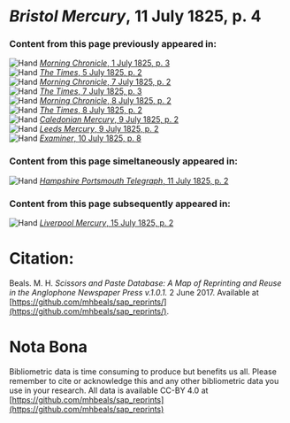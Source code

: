 # *Bristol Mercury*, 11 July 1825, p. 4  
  
### Content from this page previously appeared in:  
![Hand](http://scissorsandpaste.net/wp-content/uploads/2017/06/smallhandpointer.png) [*Morning Chronicle*, 1 July 1825, p. 3](https://mhbeals.github.io/sap_html/Morning-Chronicle/Morning-Chronicle-1-July-1825-p-3)  
![Hand](http://scissorsandpaste.net/wp-content/uploads/2017/06/smallhandpointer.png) [*The Times*, 5 July 1825, p. 2](https://mhbeals.github.io/sap_html/The-Times/The-Times-5-July-1825-p-2)  
![Hand](http://scissorsandpaste.net/wp-content/uploads/2017/06/smallhandpointer.png) [*Morning Chronicle*, 7 July 1825, p. 2](https://mhbeals.github.io/sap_html/Morning-Chronicle/Morning-Chronicle-7-July-1825-p-2)  
![Hand](http://scissorsandpaste.net/wp-content/uploads/2017/06/smallhandpointer.png) [*The Times*, 7 July 1825, p. 3](https://mhbeals.github.io/sap_html/The-Times/The-Times-7-July-1825-p-3)  
![Hand](http://scissorsandpaste.net/wp-content/uploads/2017/06/smallhandpointer.png) [*Morning Chronicle*, 8 July 1825, p. 2](https://mhbeals.github.io/sap_html/Morning-Chronicle/Morning-Chronicle-8-July-1825-p-2)  
![Hand](http://scissorsandpaste.net/wp-content/uploads/2017/06/smallhandpointer.png) [*The Times*, 8 July 1825, p. 2](https://mhbeals.github.io/sap_html/The-Times/The-Times-8-July-1825-p-2)  
![Hand](http://scissorsandpaste.net/wp-content/uploads/2017/06/smallhandpointer.png) [*Caledonian Mercury*, 9 July 1825, p. 2](https://mhbeals.github.io/sap_html/Caledonian-Mercury/Caledonian-Mercury-9-July-1825-p-2)  
![Hand](http://scissorsandpaste.net/wp-content/uploads/2017/06/smallhandpointer.png) [*Leeds Mercury*, 9 July 1825, p. 2](https://mhbeals.github.io/sap_html/Leeds-Mercury/Leeds-Mercury-9-July-1825-p-2)  
![Hand](http://scissorsandpaste.net/wp-content/uploads/2017/06/smallhandpointer.png) [*Examiner*, 10 July 1825, p. 8](https://mhbeals.github.io/sap_html/Examiner/Examiner-10-July-1825-p-8)  
  
### Content from this page simeltaneously appeared in:  
![Hand](http://scissorsandpaste.net/wp-content/uploads/2017/06/smallhandpointer.png) [*Hampshire Portsmouth Telegraph*, 11 July 1825, p. 2](https://mhbeals.github.io/sap_html/Hampshire-Portsmouth-Telegraph/Hampshire-Portsmouth-Telegraph-11-July-1825-p-2)  
  
### Content from this page subsequently appeared in:  
![Hand](http://scissorsandpaste.net/wp-content/uploads/2017/06/smallhandpointer.png) [*Liverpool Mercury*, 15 July 1825, p. 2](https://mhbeals.github.io/sap_html/Liverpool-Mercury/Liverpool-Mercury-15-July-1825-p-2)  


# Citation: 

Beals. M. H. *Scissors and Paste Database: A Map of Reprinting and Reuse in the Anglophone Newspaper Press v.1.0.1.* 2 June 2017. Available at [https://github.com/mhbeals/sap_reprints/](https://github.com/mhbeals/sap_reprints/). 

# Nota Bona

Bibliometric data is time consuming to produce but benefits us all. Please remember to cite or acknowledge this and any other bibliometric data you use in your research. All data is available CC-BY 4.0 at [https://github.com/mhbeals/sap_reprints](https://github.com/mhbeals/sap_reprints)